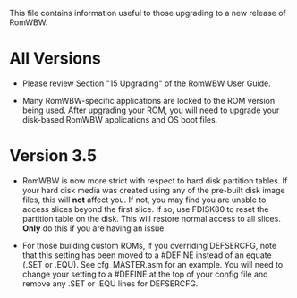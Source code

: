 This file contains information useful to those upgrading to a new
release of RomWBW.

All Versions
============

- Please review Section "15 Upgrading" of the RomWBW User Guide.

- Many RomWBW-specific applications are locked to the ROM version
  being used.  After upgrading your ROM, you will need to upgrade
  your disk-based RomWBW applications and OS boot files.

Version 3.5
===========

- RomWBW is now more strict with respect to hard disk partition
  tables.  If your hard disk media was created using any of the
  pre-built disk image files, this will **not** affect you.  If not,
  you may find you are unable to access slices beyond the first
  slice.  If so, use FDISK80 to reset the partition table on the
  disk.  This will restore normal access to all slices.  **Only** do
  this if you are having an issue.

- For those building custom ROMs, if you overriding
  DEFSERCFG, note that this setting has been moved to a #DEFINE
  instead of an equate (.SET or .EQU).  See cfg_MASTER.asm for
  an example.  You will need to change your setting to a #DEFINE
  at the top of your config file and remove any .SET or .EQU
  lines for DEFSERCFG.
